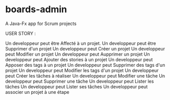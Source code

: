 # boards-admin
A Java-Fx app for Scrum projects


USER STORY : 

Un developpeur peut être Affecté à un projet.
Un developpeur peut être Supprimer d'un projet
Un developpeur peut Créer un projet
Un developpeur peut Modifier un projet
Un developpeur peut Aupprimer un projet
Un developpeur peut Ajouter des stories à un projet
Un developpeur peut Apposer des tags à un projet
Un developpeur peut Supprimer des tags d'un projet
Un developpeur peut Modifier les tags d'un projet
Un developpeur peut Créer les tâches à réaliser
Un developpeur peut Modifier une tâche
Un developpeur peut Supprimer une tâche
Un developpeur peut Lister les tâches
Un developpeur peut Lister ses tâches
Un developpeur peut associer un projet à une étape
